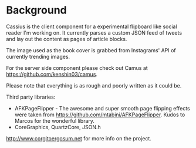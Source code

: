 Background
==============

Cassius is the client component for a experimental flipboard like social reader I'm working on. It currently parses a custom JSON feed of tweets and lay out the content as pages of article blocks.

The image used as the book cover is grabbed from Instagrams' API of currently trending images.

For the server side component please check out Camus at https://github.com/kenshin03/camus.

Please note that everything is as rough and poorly written as it could be. 


Third party libraries:

   * AFKPageFlipper - The awesome and super smooth page flipping effects were taken from https://github.com/mtabini/AFKPageFlipper. Kudos to Marcos for the wonderful library.
   * CoreGraphics, QuartzCore, JSON.h


http://www.corgitoergosum.net for more info on the project.


